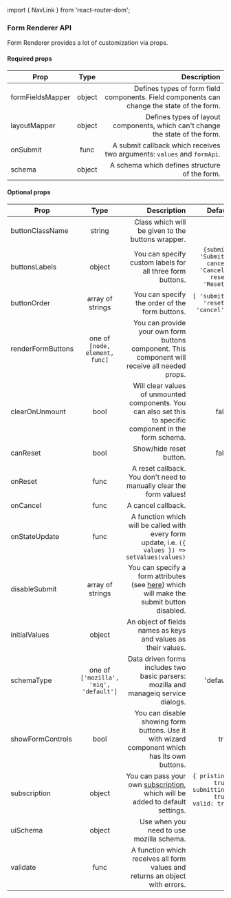import { NavLink } from 'react-router-dom';

### Form Renderer API

Form Renderer provides a lot of customization via props.


#### Required props

|Prop|Type|Description|
|----|:--:|----------:|
|<NavLink to="/renderer/component-mapping">formFieldsMapper</NavLink>|object|Defines types of form field components. Field components can change the state of the form.|
|<NavLink to="/renderer/component-mapping">layoutMapper</NavLink>|object|Defines types of layout components, which can't change the state of the form.|
|onSubmit|func|A submit callback which receives two arguments: `values` and `formApi`.|
|schema|object|A schema which defines structure of the form.|

#### Optional props

|Prop|Type|Description|Default|
|----|:--:|----------:|------:|
|buttonClassName|string|Class which will be given to the buttons wrapper.|{ }|
|buttonsLabels|object|You can specify custom labels for all three form buttons.|`{submit: 'Submit', cancel: 'Cancel', reset: 'Reset'}`|
|buttonOrder|array of strings|You can specify the order of the form buttons.|`[ 'submit', 'reset', 'cancel' ]`|
|<NavLink to="/renderer/form-controls">renderFormButtons</NavLink>|one of `[node, element, func]`|You can provide your own form buttons component. This component will receive all needed props.||
|<NavLink to="/renderer/unmounting">clearOnUnmount</NavLink>|bool|Will clear values of unmounted components. You can also set this to specific component in the form schema.|false|
|canReset|bool|Show/hide reset button.|false|
|onReset|func|A reset callback. You don't need to manually clear the form values!||
|onCancel|func|A cancel callback.||
|onStateUpdate|func|A function which will be called with every form update, i.e. `({ values }) => setValues(values)`||
|disableSubmit|array of strings|You can specify a form attributes (see [here](https://final-form.org/docs/final-form/types/FormState)) which will make the submit button disabled. |[ ]|
|initialValues|object|An object of fields names as keys and values as their values.||
|schemaType|one of `['mozilla', 'miq', 'default']`|Data driven forms includes two basic parsers: mozilla and manageiq service dialogs.|'default'|
|showFormControls|bool|You can disable showing form buttons. Use it with wizard component which has its own buttons.|true|
|subscription|object|You can pass your own [subscription](https://final-form.org/docs/react-final-form/types/FormProps#subscription), which will be added to default settings.|`{ pristine: true, submitting: true, valid: true }`|
|uiSchema|object|Use when you need to use mozilla schema.|{ }|
|<NavLink to="/renderer/validators">validate</NavLink>|func|A function which receives all form values and returns an object with errors.||
